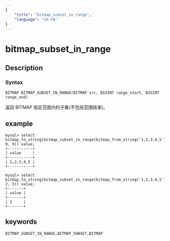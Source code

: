 ```yaml
---
{
    "title": "bitmap_subset_in_range",
    "language": "zh-CN"
}
---
```


<!-- 
Licensed to the Apache Software Foundation (ASF) under one
or more contributor license agreements.  See the NOTICE file
distributed with this work for additional information
regarding copyright ownership.  The ASF licenses this file
to you under the Apache License, Version 2.0 (the
"License"); you may not use this file except in compliance
with the License.  You may obtain a copy of the License at

  http://www.apache.org/licenses/LICENSE-2.0

Unless required by applicable law or agreed to in writing,
software distributed under the License is distributed on an
"AS IS" BASIS, WITHOUT WARRANTIES OR CONDITIONS OF ANY
KIND, either express or implied.  See the License for the
specific language governing permissions and limitations
under the License.
-->

# bitmap_subset_in_range

## Description

### Syntax

`BITMAP BITMAP_SUBSET_IN_RANGE(BITMAP src, BIGINT range_start, BIGINT range_end)`

返回 BITMAP 指定范围内的子集(不包括范围结束)。

## example

```
mysql> select bitmap_to_string(bitmap_subset_in_range(bitmap_from_string('1,2,3,4,5'), 0, 9)) value;
+-----------+
| value     |
+-----------+
| 1,2,3,4,5 |
+-----------+

mysql> select bitmap_to_string(bitmap_subset_in_range(bitmap_from_string('1,2,3,4,5'), 2, 3)) value;
+-------+
| value |
+-------+
| 2     |
+-------+
```

## keywords

    BITMAP_SUBSET_IN_RANGE,BITMAP_SUBSET,BITMAP
